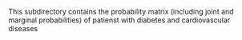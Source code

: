 This subdirectory contains the probability matrix (including joint and marginal probabilities)  of patienst with diabetes and cardiovascular diseases
